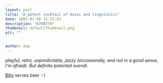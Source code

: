 ```yaml
---
layout: post
title: "A potent cocktail of music and linguistics"
date: 2002-07-08 15:22:53
description: "6798779"
thumbnail: defaultThumbnail.png
alt: ""


author: dug
---
```


<p><cite>playful, retro, unpredictable, jazzy (occasionally, and not in a good sense, I'm afraid). But definite potential overall.</cite></p>

<p><a href="http://blogs.pumpernickle.net/billy/">Billy</a> serves beer :-)</p>
